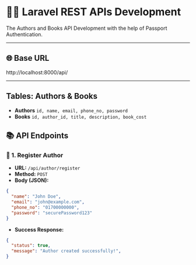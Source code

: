 # 👨‍💼 Laravel REST APIs Development

The Authors and Books API Development with the help of Passport Authentication.

---

## 🌐 Base URL
http://localhost:8000/api/

---

## Tables: Authors & Books
- **Authors** `id, name, email, phone_no, password`  
- **Books** `id, author_id, title, description, book_cost`  


## 📚 API Endpoints

### 📝 1. Register Author

- **URL:** `/api/author/register`  
- **Method:** `POST`
- **Body (JSON):**

```json
{
  "name": "John Doe",
  "email": "john@example.com",
  "phone_no": "01700000000",
  "password": "securePassword123"
}
```

- **Success Response:**
```json
{
  "status": true,
  "message": "Author created successfully!",
}
```